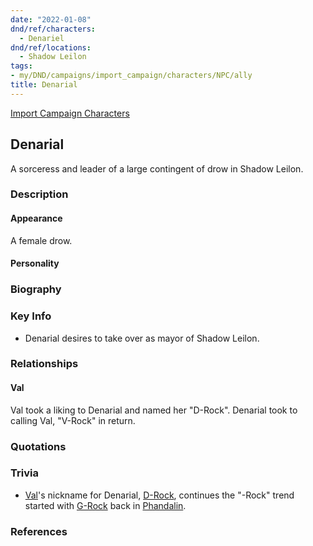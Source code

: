 ```yaml
---
date: "2022-01-08"
dnd/ref/characters:
  - Denariel
dnd/ref/locations:
  - Shadow Leilon
tags:
- my/DND/campaigns/import_campaign/characters/NPC/ally
title: Denarial
---
```


[Import Campaign Characters](/dnd/characters/)

## Denarial

A sorceress and leader of a large contingent of drow in Shadow Leilon.

### Description

#### Appearance

A female drow.

#### Personality

### Biography

### Key Info

- Denarial desires to take over as mayor of Shadow Leilon.

### Relationships

#### Val

Val took a liking to Denarial and named her "D-Rock". Denarial took to calling Val, "V-Rock" in return.

### Quotations

### Trivia

- [Val](/dnd/characters/val/)'s nickname for Denarial, [D-Rock](/dnd/npcs/denarial/), continues the "-Rock" trend started with [G-Rock](/dnd/npcs/gundren-rockseeker/) back in [Phandalin](/dnd/locations/phandalin/).

### References
